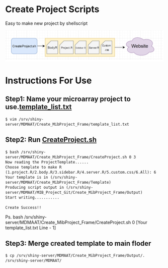 # Create Project Scripts
Easy to make new project by shellscript

![image](https://github.com/dapingtai/MDMAAT-web/blob/master/Create_MibProject_Frame/CreateProjectShellScript.png)
# Instructions For Use
## Step1: Name your microarray project to use.[template_list.txt](https://github.com/dapingtai/MDMAAT-web/blob/master/Create_MibProject_Frame/template_list.txt)
```shell
$ vim /srv/shiny-server/MDMAAT/Create_MibProject_Frame/template_list.txt
```
## Step2: Run [CreateProject.sh](https://github.com/dapingtai/MDMAAT-web/blob/master/Create_MibProject_Frame/CreateProject.sh)
```shell
$ bash /srv/shiny-server/MDMAAT/Create_MibProject_Frame/CreateProject.sh 0 3
Now reading the ProjectTemplate......
Choose template to make R (1.project.R/2.body.R/3.sidebar.R/4.server.R/5.custom.css/6.All): 6
Your template is in (/srv/shiny-server/MDMAAT/Create_MibProject_Frame/Template)
Producing script output in (/srv/shiny-server/MDMAAT/MIB_Project_Git/Create_MibProject_Frame/Output)
Start writing...........

Create Success!!
```
Ps. bash /srv/shiny-server/MDMAAT/Create_MibProject_Frame/CreateProject.sh 0 [Your template_list.txt Line - 1]
## Step3: Merge created template to main floder
```shell
$ cp /srv/shiny-server/MDMAAT/Create_MibProject_Frame/Output/. /srv/shiny-server/MDMAAT/
```
